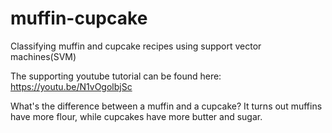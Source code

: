 # muffin-cupcake

Classifying muffin and cupcake recipes using support vector machines(SVM)

The supporting youtube tutorial can be found here: https://youtu.be/N1vOgolbjSc

What's the difference between a muffin and a cupcake? It turns out muffins have more flour, while cupcakes have more butter and sugar.
